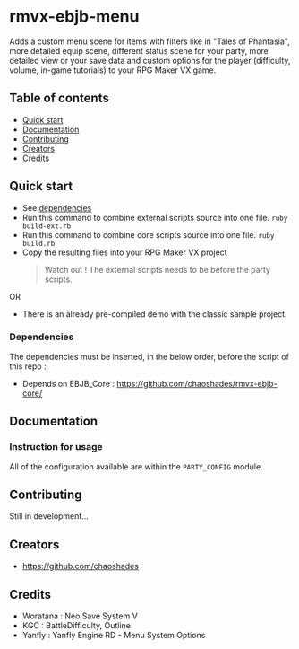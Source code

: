 # rmvx-ebjb-menu

Adds a custom menu scene for items with filters like in "Tales of Phantasia", more detailed equip scene, different status scene for your party, more detailed view or your save data and custom options for the player (difficulty, volume, in-game tutorials) to your RPG Maker VX game.

## Table of contents

- [Quick start](#quick-start)
- [Documentation](#documentation)
- [Contributing](#contributing)
- [Creators](#creators)
- [Credits](#credits)

## Quick start

- See [dependencies](#dependencies)
- Run this command to combine external scripts source into one file. `ruby build-ext.rb`
- Run this command to combine core scripts source into one file. `ruby build.rb`
- Copy the resulting files into your RPG Maker VX project 
  > Watch out ! The external scripts needs to be before the party scripts.

OR

- There is an already pre-compiled demo with the classic sample project.

### Dependencies

The dependencies must be inserted, in the below order, before the script of this repo :

- Depends on EBJB_Core : <https://github.com/chaoshades/rmvx-ebjb-core/>

## Documentation

### Instruction for usage

All of the configuration available are within the `PARTY_CONFIG` module.

## Contributing

Still in development...

## Creators

- <https://github.com/chaoshades>

## Credits 

- Woratana : Neo Save System V
- KGC : BattleDifficulty, Outline
- Yanfly : Yanfly Engine RD - Menu System Options
